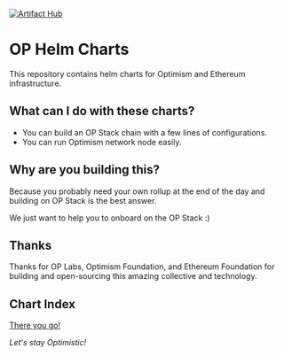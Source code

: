 [![Artifact Hub](https://img.shields.io/endpoint?url=https://artifacthub.io/badge/repository/op-charts)](https://artifacthub.io/packages/search?repo=op-charts)

# OP Helm Charts
This repository contains helm charts for Optimism and Ethereum infrastructure.

## What can I do with these charts?
- You can build an OP Stack chain with a few lines of configurations.
- You can run Optimism network node easily.

## Why are you building this?
Because you probably need your own rollup at the end of the day and building on OP Stack is the best answer.

We just want to help you to onboard on the OP Stack :)

## Thanks
Thanks for OP Labs, Optimism Foundation, and Ethereum Foundation for building and open-sourcing this amazing collective and technology.

## Chart Index
[There you go!](index.yaml)


_Let's stay Optimistic!_
